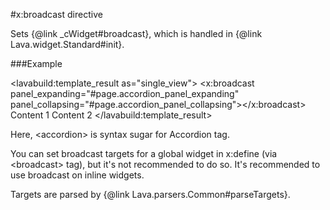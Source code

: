 
#x:broadcast directive

<script type="lavabuild/eval">result = global.LavaBuild.generateDirectiveInfoBox('broadcast');</script>

Sets {@link _cWidget#broadcast}, which is handled in {@link Lava.widget.Standard#init}.

###Example

<lavabuild:template_result as="single_view">
<accordion>
	<x:broadcast 
		panel_expanding="#page.accordion_panel_expanding"
		panel_collapsing="#page.accordion_panel_collapsing"></x:broadcast>
	<panels>
		<panel>
			<title>Panel 1</title>
			<content>Content 1</content>
		</panel>
		<panel>
			<title>Panel 2</title>
			<content>Content 2</content>
		</panel>
	</panels>
</accordion>
</lavabuild:template_result>

Here, &lt;accordion&gt; is syntax sugar for Accordion tag.

You can set broadcast targets for a global widget in x:define (via &lt;broadcast&gt; tag),
but it's not recommended to do so. It's recommended to use broadcast on inline widgets.

Targets are parsed by {@link Lava.parsers.Common#parseTargets}.